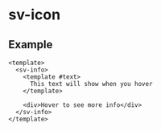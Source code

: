 # sv-icon

## Example

```vue
<template>
  <sv-info>
    <template #text>
      This text will show when you hover
    </template>

    <div>Hover to see more info</div>
  </sv-info>
</template>
```
